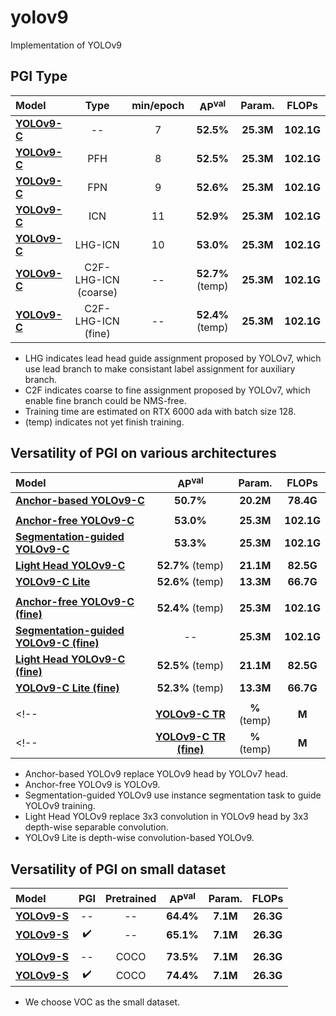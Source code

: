 # yolov9
Implementation of YOLOv9

## PGI Type

| Model | Type | min/epoch | AP<sup>val</sup> | Param. | FLOPs |
| :-- | :-: | :-: | :-: | :-: | :-: |
| [**YOLOv9-C**]() | -- | 7 | **52.5%** | **25.3M** | **102.1G** |
| [**YOLOv9-C**]() | PFH | 8 | **52.5%** | **25.3M** | **102.1G** |
| [**YOLOv9-C**]() | FPN | 9 | **52.6%** | **25.3M** | **102.1G** |
| [**YOLOv9-C**]() | ICN | 11 | **52.9%** | **25.3M** | **102.1G** |
| [**YOLOv9-C**]() | LHG-ICN | 10 | **53.0%** | **25.3M** | **102.1G** |
| [**YOLOv9-C**]() | C2F-LHG-ICN (coarse) | -- | **52.7%** (temp) | **25.3M** | **102.1G** |
| [**YOLOv9-C**]() | C2F-LHG-ICN (fine) | -- | **52.4%** (temp) | **25.3M** | **102.1G** |

* LHG indicates lead head guide assignment proposed by YOLOv7, which use lead branch to make consistant label assignment for auxiliary branch.
* C2F indicates coarse to fine assignment proposed by YOLOv7, which enable fine branch could be NMS-free.
* Training time are estimated on RTX 6000 ada with batch size 128.
* (temp) indicates not yet finish training.

## Versatility of PGI on various architectures

| Model | AP<sup>val</sup> | Param. | FLOPs |
| :-- | :-: | :-: | :-: |
| [**Anchor-based YOLOv9-C**]() |  **50.7%** | **20.2M** | **78.4G** |
|  |  |  |  |
| [**Anchor-free YOLOv9-C**]() |  **53.0%** | **25.3M** | **102.1G** |
| [**Segmentation-guided YOLOv9-C**]() |  **53.3%** | **25.3M** | **102.1G** |
| [**Light Head YOLOv9-C**]() |  **52.7%** (temp) | **21.1M** | **82.5G** |
| [**YOLOv9-C Lite**]() |  **52.6%** (temp) | **13.3M** | **66.7G** |
|  |  |  |  |
| [**Anchor-free YOLOv9-C (fine)**]() |  **52.4%** (temp) | **25.3M** | **102.1G** |
| [**Segmentation-guided YOLOv9-C (fine)**]() |  -- | **25.3M** | **102.1G** |
| [**Light Head YOLOv9-C (fine)**]() |  **52.5%** (temp) | **21.1M** | **82.5G** |
| [**YOLOv9-C Lite (fine)**]() |  **52.3%** (temp) | **13.3M** | **66.7G** |
|  |  |  |  |
<!-- | [**YOLOv9-C TR**]() |  **%** (temp) | **M** | **G** | -->
<!-- | [**YOLOv9-C TR (fine)**]() |  **%** (temp) | **M** | **G** | -->

* Anchor-based YOLOv9 replace YOLOv9 head by YOLOv7 head.
* Anchor-free YOLOv9 is YOLOv9.
* Segmentation-guided YOLOv9 use instance segmentation task to guide YOLOv9 training.
* Light Head YOLOv9 replace 3x3 convolution in YOLOv9 head by 3x3 depth-wise separable convolution.
* YOLOv9 Lite is depth-wise convolution-based YOLOv9.
<!-- * YOLOv9 TR is Transformer-based YOLOv9. -->

## Versatility of PGI on small dataset

| Model | PGI | Pretrained | AP<sup>val</sup> | Param. | FLOPs |
| :-- | :-: | :-: | :-: | :-: | :-: |
| [**YOLOv9-S**]() | -- | -- | **64.4%** | **7.1M** | **26.3G** |
| [**YOLOv9-S**]() | :heavy_check_mark: | -- | **65.1%** | **7.1M** | **26.3G** |
|  |  |  |  |  |
| [**YOLOv9-S**]() | -- | COCO | **73.5%** | **7.1M** | **26.3G** |
| [**YOLOv9-S**]() | :heavy_check_mark: | COCO | **74.4%** | **7.1M** | **26.3G** |

* We choose VOC as the small dataset.


